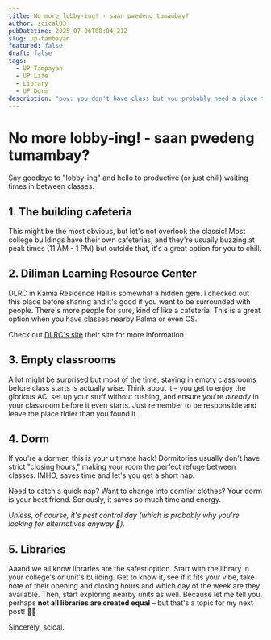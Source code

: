 ```yaml
---
title: No more lobby-ing! - saan pwedeng tumambay?
author: scical03
pubDatetime: 2025-07-06T08:04:21Z
slug: up-tambayan
featured: false
draft: false
tags:
  - UP Tampayan
  - UP Life
  - Library
  - UP Dorm
description: "pov: you don't have class but you probably need a place to stay."
---
```


# No more lobby-ing! - saan pwedeng tumambay?

Say goodbye to "lobby-ing" and hello to productive (or just chill) waiting times in between classes.

## 1. The building cafeteria

This might be the most obvious, but let's not overlook the classic! Most college buildings have their own cafeterias, and they're usually buzzing at peak times (11 AM - 1 PM) but outside that, it's a great option for you to chill.

## 2. Diliman Learning Resource Center

DLRC in Kamia Residence Hall is somewhat a hidden gem. I checked out this place before sharing and it's good if you want to be surrounded with people. There's more people for sure, kind of like a cafeteria. This is a great option when you have classes nearby Palma or even CS.

Check out [DLRC's site](https://ovcsa.upd.edu.ph/student-services/dlrc/) their site for more information.

## 3. Empty classrooms

A lot might be surprised but most of the time, staying in empty classrooms before class starts is actually wise. Think about it – you get to enjoy the glorious AC, set up your stuff without rushing, and ensure you're _already_ in your classroom before it even starts. Just remember to be responsible and leave the place tidier than you found it.

## 4. Dorm

If you're a dormer, this is your ultimate hack! Dormitories usually don't have strict "closing hours," making your room the perfect refuge between classes. IMHO, saves time and let's you get a short nap.

Need to catch a quick nap? Want to change into comfier clothes? Your dorm is your best friend. Seriously, it saves so much time and energy.

_Unless, of course, it's pest control day (which is probably why you're looking for alternatives anyway 🤪)._

## 5. Libraries

Aaand we all know libraries are the safest option. Start with the library in your college's or unit's building. Get to know it, see if it fits your vibe, take note of their opening and closing hours and which day of the week are they available. Then, start exploring nearby units as well. Because let me tell you, perhaps **not all libraries are created equal** – but that's a topic for my next post! 💅🏻

Sincerely,
scical.
